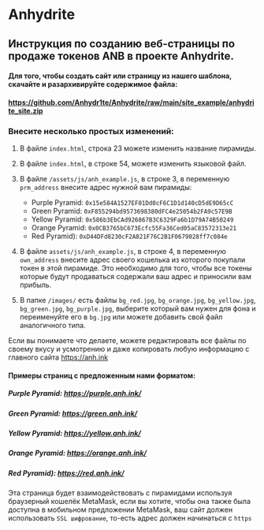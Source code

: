 # Anhydrite

## Инструкция по созданию веб-страницы по продаже токенов ANB в проекте Anhydrite.


#### Для того, чтобы создать сайт или страницу из нашего шаблона, скачайте и разархивируйте содержимое файла:
#### https://github.com/Anhydr1te/Anhydrite/raw/main/site_example/anhydrite_site.zip

### Внесите несколько простых изменений:


1. В файле `index.html`, строка 23 можете изменить название пирамиды.

2. В файле `index.html`, в строке 54, можете изменить языковой файл.

3. В файле `/assets/js/anh_example.js`, в строке 3, в переменную `prm_address` внесите адрес нужной вам пирамиды:

	- Purple Pyramid: `0x15e584A1527EF01Dd0cF6C1D1d140cD5dE9D65cC`
	- Green Pyramid:  `0xF855294bd9573698380dFC4e25054b2FA9c57E9B`
	- Yellow Pyramid: `0x586b3EbCAd926867B3C6329Fa6b1D79A74B50249`
	- Orange Pyramid: `0x0CB3765bC673Ecfc55Fa36Ced05aC83572313e21`
	- Red Pyramid):   `0xD44DFd8230cF2A821F76C2B1F0679028ff7c084e`

4. В файле `assets/js/anh_example.js`, в строке 4, в переменную `own_address` внесите адрес своего кошелька из которого покупали токен в этой пирамиде. Это необходимо для того, чтобы все токены которые будут продаваться содержали ваш адрес и приносили вам прибыль.

5. В папке `/images/` есть файлы `bg_red.jpg`, `bg_orange.jpg`, `bg_yellow.jpg`, `bg_green.jpg`, `bg_purple.jpg`, выберите который вам нужен для фона и переименуйте его в `bg.jpg`
   или можете добавить свой файл аналогичного типа.


Если вы понимаете что делаете, можете редактировать все файлы по своему вкусу и усмотрению и даже копировать любую информацию с главного сайта  https://anh.ink

#### Примеры страниц с предложенным нами форматом:

##### Purple Pyramid: https://purple.anh.ink/
##### Green Pyramid:  https://green.anh.ink/
##### Yellow Pyramid: https://yellow.anh.ink/
##### Orange Pyramid: https://orange.anh.ink/
##### Red Pyramid):   https://red.anh.ink/
	
Эта страница будет взаимодействовать с пирамидами используя браузерный кошелёк MetaMask, если вы хотите, чтобы она также была доступна в мобильном предложении MetaMask, ваш сайт должен использовать `SSL шифрование`, то-есть адрес должен начинаться с `https`